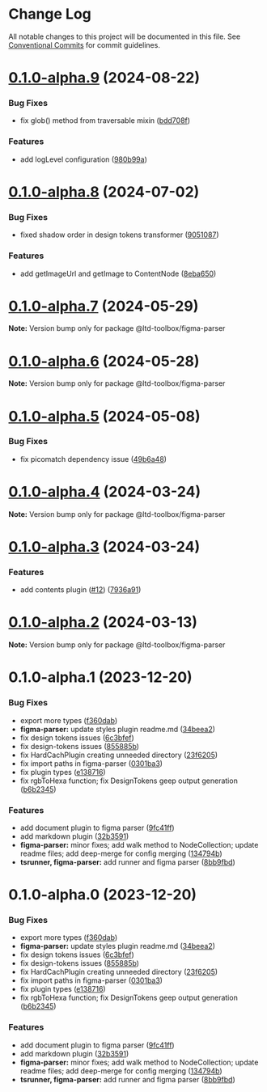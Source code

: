 # Change Log

All notable changes to this project will be documented in this file.
See [Conventional Commits](https://conventionalcommits.org) for commit guidelines.

# [0.1.0-alpha.9](https://github-devhajduk/PGS-dev/ltd-toolbox/compare/@ltd-toolbox/figma-parser@0.1.0-alpha.8...@ltd-toolbox/figma-parser@0.1.0-alpha.9) (2024-08-22)

### Bug Fixes

- fix glob() method from traversable mixin ([bdd708f](https://github-devhajduk/PGS-dev/ltd-toolbox/commit/bdd708f8933104ca573ae4f1c28934e85a471bd1))

### Features

- add logLevel configuration ([980b99a](https://github-devhajduk/PGS-dev/ltd-toolbox/commit/980b99ade8be80cfa9fead688f98f3999e3c59f3))

# [0.1.0-alpha.8](https://github-devhajduk/PGS-dev/ltd-toolbox/compare/@ltd-toolbox/figma-parser@0.1.0-alpha.7...@ltd-toolbox/figma-parser@0.1.0-alpha.8) (2024-07-02)

### Bug Fixes

- fixed shadow order in design tokens transformer ([9051087](https://github-devhajduk/PGS-dev/ltd-toolbox/commit/9051087d327460398fc1e5c769945d4e50d1c5b9))

### Features

- add getImageUrl and getImage to ContentNode ([8eba650](https://github-devhajduk/PGS-dev/ltd-toolbox/commit/8eba650e25b61e91dd4cfa8f8fe2b4f543b7f8c9))

# [0.1.0-alpha.7](https://github-devhajduk/PGS-dev/ltd-toolbox/compare/@ltd-toolbox/figma-parser@0.1.0-alpha.6...@ltd-toolbox/figma-parser@0.1.0-alpha.7) (2024-05-29)

**Note:** Version bump only for package @ltd-toolbox/figma-parser

# [0.1.0-alpha.6](https://github-devhajduk/PGS-dev/ltd-toolbox/compare/@ltd-toolbox/figma-parser@0.1.0-alpha.5...@ltd-toolbox/figma-parser@0.1.0-alpha.6) (2024-05-28)

**Note:** Version bump only for package @ltd-toolbox/figma-parser

# [0.1.0-alpha.5](https://github-devhajduk/PGS-dev/ltd-toolbox/compare/@ltd-toolbox/figma-parser@0.1.0-alpha.4...@ltd-toolbox/figma-parser@0.1.0-alpha.5) (2024-05-08)

### Bug Fixes

- fix picomatch dependency issue ([49b6a48](https://github-devhajduk/PGS-dev/ltd-toolbox/commit/49b6a48e97b8a87c5fc87094df32d547ff2d7824))

# [0.1.0-alpha.4](https://github-devhajduk/PGS-dev/ltd-toolbox/compare/@ltd-toolbox/figma-parser@0.1.0-alpha.3...@ltd-toolbox/figma-parser@0.1.0-alpha.4) (2024-03-24)

**Note:** Version bump only for package @ltd-toolbox/figma-parser

# [0.1.0-alpha.3](https://github-devhajduk/PGS-dev/ltd-toolbox/compare/@ltd-toolbox/figma-parser@0.1.0-alpha.2...@ltd-toolbox/figma-parser@0.1.0-alpha.3) (2024-03-24)

### Features

- add contents plugin ([#12](https://github-devhajduk/PGS-dev/ltd-toolbox/issues/12)) ([7936a91](https://github-devhajduk/PGS-dev/ltd-toolbox/commit/7936a917de0415c0ab985fcdf18455ea5dd2e1f5))

# [0.1.0-alpha.2](https://github-devhajduk/PGS-dev/ltd-toolbox/compare/@ltd-toolbox/figma-parser@0.1.0-alpha.1...@ltd-toolbox/figma-parser@0.1.0-alpha.2) (2024-03-13)

**Note:** Version bump only for package @ltd-toolbox/figma-parser

# 0.1.0-alpha.1 (2023-12-20)

### Bug Fixes

- export more types ([f360dab](https://github-devhajduk/PGS-dev/ltd-toolbox/commit/f360dab45d8495cc3142e2b091ff02a41a2f9080))
- **figma-parser:** update styles plugin readme.md ([34beea2](https://github-devhajduk/PGS-dev/ltd-toolbox/commit/34beea27bcf17d3c39fa772c8dd943feb63bffd4))
- fix design tokens issues ([6c3bfef](https://github-devhajduk/PGS-dev/ltd-toolbox/commit/6c3bfefe524f54bfee8fda3baf1ba9d3694b667e))
- fix design-tokens issues ([855885b](https://github-devhajduk/PGS-dev/ltd-toolbox/commit/855885b345aa29205c3e9b2132bbf79e4b868e87))
- fix HardCachPlugin creating unneeded directory ([23f6205](https://github-devhajduk/PGS-dev/ltd-toolbox/commit/23f62054f0361163f634a6f8a7fdde2aac39c7f4))
- fix import paths in figma-parser ([0301ba3](https://github-devhajduk/PGS-dev/ltd-toolbox/commit/0301ba31be0bc76759c7ea30652a68a7403a4ea6))
- fix plugin types ([e138716](https://github-devhajduk/PGS-dev/ltd-toolbox/commit/e138716cc00e8cdce687a7ac1c33c29e18d6fa6a))
- fix rgbToHexa function; fix DesignTokens geep output generation ([b6b2345](https://github-devhajduk/PGS-dev/ltd-toolbox/commit/b6b2345fbb575f54eaaef87fd6f3858f1511974b))

### Features

- add document plugin to figma parser ([9fc41ff](https://github-devhajduk/PGS-dev/ltd-toolbox/commit/9fc41ff802931e5851fcc9422396049c25a0894a))
- add markdown plugin ([32b3591](https://github-devhajduk/PGS-dev/ltd-toolbox/commit/32b35917c7f4cec464a1e211ce87ff0fd4878e4e))
- **figma-parser:** minor fixes; add walk method to NodeCollection; update readme files; add deep-merge for config merging ([134794b](https://github-devhajduk/PGS-dev/ltd-toolbox/commit/134794b92d6c6099e9021991682fa012dc4a95e6))
- **tsrunner, figma-parser:** add runner and figma parser ([8bb9fbd](https://github-devhajduk/PGS-dev/ltd-toolbox/commit/8bb9fbd72123e82f3e172dd0297f4a9df865781b))

# 0.1.0-alpha.0 (2023-12-20)

### Bug Fixes

- export more types ([f360dab](https://github-devhajduk/PGS-dev/ltd-toolbox/commit/f360dab45d8495cc3142e2b091ff02a41a2f9080))
- **figma-parser:** update styles plugin readme.md ([34beea2](https://github-devhajduk/PGS-dev/ltd-toolbox/commit/34beea27bcf17d3c39fa772c8dd943feb63bffd4))
- fix design tokens issues ([6c3bfef](https://github-devhajduk/PGS-dev/ltd-toolbox/commit/6c3bfefe524f54bfee8fda3baf1ba9d3694b667e))
- fix design-tokens issues ([855885b](https://github-devhajduk/PGS-dev/ltd-toolbox/commit/855885b345aa29205c3e9b2132bbf79e4b868e87))
- fix HardCachPlugin creating unneeded directory ([23f6205](https://github-devhajduk/PGS-dev/ltd-toolbox/commit/23f62054f0361163f634a6f8a7fdde2aac39c7f4))
- fix import paths in figma-parser ([0301ba3](https://github-devhajduk/PGS-dev/ltd-toolbox/commit/0301ba31be0bc76759c7ea30652a68a7403a4ea6))
- fix plugin types ([e138716](https://github-devhajduk/PGS-dev/ltd-toolbox/commit/e138716cc00e8cdce687a7ac1c33c29e18d6fa6a))
- fix rgbToHexa function; fix DesignTokens geep output generation ([b6b2345](https://github-devhajduk/PGS-dev/ltd-toolbox/commit/b6b2345fbb575f54eaaef87fd6f3858f1511974b))

### Features

- add document plugin to figma parser ([9fc41ff](https://github-devhajduk/PGS-dev/ltd-toolbox/commit/9fc41ff802931e5851fcc9422396049c25a0894a))
- add markdown plugin ([32b3591](https://github-devhajduk/PGS-dev/ltd-toolbox/commit/32b35917c7f4cec464a1e211ce87ff0fd4878e4e))
- **figma-parser:** minor fixes; add walk method to NodeCollection; update readme files; add deep-merge for config merging ([134794b](https://github-devhajduk/PGS-dev/ltd-toolbox/commit/134794b92d6c6099e9021991682fa012dc4a95e6))
- **tsrunner, figma-parser:** add runner and figma parser ([8bb9fbd](https://github-devhajduk/PGS-dev/ltd-toolbox/commit/8bb9fbd72123e82f3e172dd0297f4a9df865781b))
